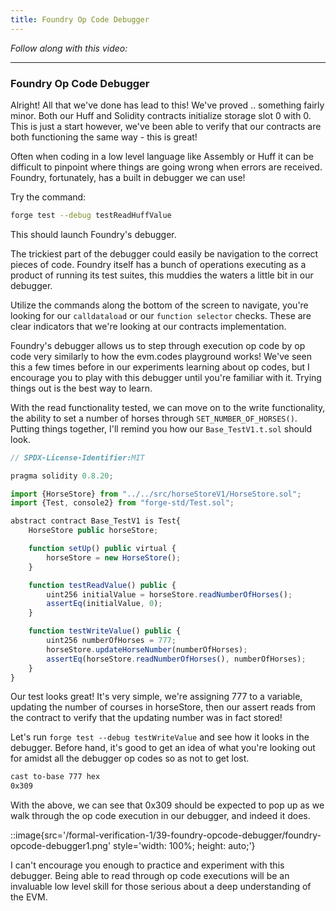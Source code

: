 ```yaml
---
title: Foundry Op Code Debugger
---
```


_Follow along with this video:_

---

### Foundry Op Code Debugger

Alright! All that we've done has lead to this! We've proved .. something fairly minor. Both our Huff and Solidity contracts initialize storage slot 0 with 0. This is just a start however, we've been able to verify that our contracts are both functioning the same way - this is great!

Often when coding in a low level language like Assembly or Huff it can be difficult to pinpoint where things are going wrong when errors are received. Foundry, fortunately, has a built in debugger we can use!

Try the command:

```bash
forge test --debug testReadHuffValue
```

This should launch Foundry's debugger.

The trickiest part of the debugger could easily be navigation to the correct pieces of code. Foundry itself has a bunch of operations executing as a product of running its test suites, this muddies the waters a little bit in our debugger.

Utilize the commands along the bottom of the screen to navigate, you're looking for our `calldataload` or our `function selector` checks. These are clear indicators that we're looking at our contracts implementation.

Foundry's debugger allows us to step through execution op code by op code very similarly to how the evm.codes playground works! We've seen this a few times before in our experiments learning about op codes, but I encourage you to play with this debugger until you're familiar with it. Trying things out is the best way to learn.

With the read functionality tested, we can move on to the write functionality, the ability to set a number of horses through `SET_NUMBER_OF_HORSES()`. Putting things together, I'll remind you how our `Base_TestV1.t.sol` should look.

```js
// SPDX-License-Identifier:MIT

pragma solidity 0.8.20;

import {HorseStore} from "../../src/horseStoreV1/HorseStore.sol";
import {Test, console2} from "forge-std/Test.sol";

abstract contract Base_TestV1 is Test{
    HorseStore public horseStore;

    function setUp() public virtual {
        horseStore = new HorseStore();
    }

    function testReadValue() public {
        uint256 initialValue = horseStore.readNumberOfHorses();
        assertEq(initialValue, 0);
    }

    function testWriteValue() public {
        uint256 numberOfHorses = 777;
        horseStore.updateHorseNumber(numberOfHorses);
        assertEq(horseStore.readNumberOfHorses(), numberOfHorses);
    }
}
```

Our test looks great! It's very simple, we're assigning 777 to a variable, updating the number of courses in horseStore, then our assert reads from the contract to verify that the updating number was in fact stored!

Let's run `forge test --debug testWriteValue` and see how it looks in the debugger. Before hand, it's good to get an idea of what you're looking out for amidst all the debugger op codes so as not to get lost.

```bash
cast to-base 777 hex
0x309
```

With the above, we can see that 0x309 should be expected to pop up as we walk through the op code execution in our debugger, and indeed it does.

::image{src='/formal-verification-1/39-foundry-opcode-debugger/foundry-opcode-debugger1.png' style='width: 100%; height: auto;'}

I can't encourage you enough to practice and experiment with this debugger. Being able to read through op code executions will be an invaluable low level skill for those serious about a deep understanding of the EVM.
